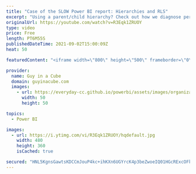 ```yaml
---
title: "Case of the SLOW Power BI report: Hierarchies and RLS"
excerpt: "Using a parent/child hierarchy? Check out how we diagnose performance when using some of the PATH DAX functions in Power BI and also how to make this report faster!  PATHCONTAINS Reference: https://dax.guide/pathcontains/  📢 Become a member: https://guyinacu.be/membership \r \r *******************"
originalUrl: https://youtube.com/watch?v=R3Eqk1ZRUOY
type: video
price: Free
length: PT6M55S
publishedDateTime: 2021-09-02T15:00:09Z
heat: 50

featuredContent: "<iframe width=\"800\" height=\"500\" frameborder=\"0\" src=\"https://www.youtube.com/embed/R3Eqk1ZRUOY\" allow=\"accelerometer; autoplay; encrypted-media; gyroscope; picture-in-picture\" allowfullscreen></iframe>"

provider:
  name: Guy in a Cube
  domain: guyinacube.com
  images:
    - url: https://everyday-cc.github.io/powerbi/assets/images/organizations/guyinacube.com-50x50.jpg
      width: 50
      height: 50

topics:
  - Power BI

images:
  - url: https://i.ytimg.com/vi/R3Eqk1ZRUOY/hqdefault.jpg
    width: 480
    height: 360
    isCached: true

secured: "HNL5KgnsGawtsKDCCmJouP4kc+ihKXn6UGYrcK4p3beZwoeIQ01HGcRExcOFkOJfMUNpQp2ioiOoz5P80BTQnOcZufEXaqvHW/Q/OcJ6crYSYxfwVl+0uF9VhEzvTOxpYuAc9NHXpQvRFao/OaPSr2L8w+G/nMjcFWiVgLYdsvaevTGMh6pqHby3ZhdXsk7jgyt41coMRhIcN9mEzjAoGaRxHL2nnfiuTZRyjsWEvGwyQpgnZpspbvfod4aMjt0lNQDNCGDMGm2/A3N4vyxXb16X+GWAvZhzrFJPzTYQCwf4L7L1HA8pdlGK1dcLebG24RZxQjT82xf6XmCL7dy+J/rc4vI5yj1NXU3IM/ZeAK5dnHpdRvm+Qr2TCILD4oK+NaJB5BoIhFZTbPXwK9lEUlGbF051fapErhOJMaRLTZ0=;CKyXTDhCj/OHNJE7el2gDg=="
---
```


